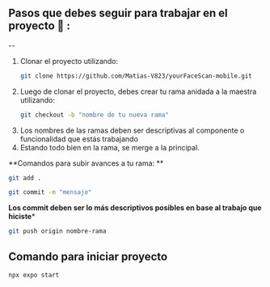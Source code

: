 ## Pasos que debes seguir para trabajar en el proyecto 🚀 :

--
1) Clonar el proyecto utilizando:
   ```bash
   git clone https://github.com/Matias-V823/yourFaceScan-mobile.git
   ```
3) Luego de clonar el proyecto, debes crear tu rama anidada a la maestra utilizando:
    ```bash
   git checkout -b "nombre de tu nueva rama"
    ```
5) Los nombres de las ramas deben ser descriptivas al componente o funcionalidad que estás trabajando
6) Estando todo bien en la rama, se merge a la principal.

**Comandos para subir avances a tu rama: **
```bash
git add .
```
```bash
git commit -m "mensaje"
```
**Los commit deben ser lo más descriptivos posibles en base al trabajo que hiciste***
```bash
git push origin nombre-rama
```


## Comando para iniciar proyecto 
```bash
npx expo start
```
